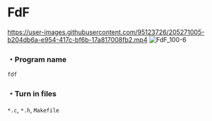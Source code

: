 # FdF
https://user-images.githubusercontent.com/95123726/205271005-b204db6a-e954-417c-bf6b-17a817008fb2.mp4
![FdF_100-6](https://user-images.githubusercontent.com/95123726/205311487-ddd12a62-4bb7-40f7-96a9-cb893fe7d890.png)
### ・Program name
`fdf`
### ・Turn in files
`*.c`, `*.h`, `Makefile`
